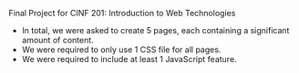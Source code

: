 Final Project for CINF 201: Introduction to Web Technologies
- In total, we were asked to create 5 pages, each containing a significant amount of content.
- We were required to only use 1 CSS file for all pages.
- We were required to include at least 1 JavaScript feature.
